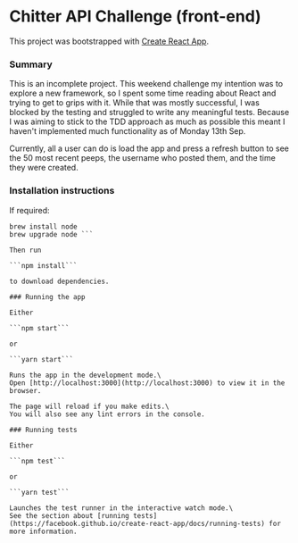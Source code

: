 # Chitter API Challenge (front-end)

This project was bootstrapped with [Create React App](https://github.com/facebook/create-react-app).

### Summary

This is an incomplete project. This weekend challenge my intention was to explore a new framework, so I spent some time reading about React and trying to get to grips with it. While that was mostly successful, I was blocked by the testing and struggled to write any meaningful tests. Because I was aiming to stick to the TDD approach as much as possible this meant I haven't implemented much functionality as of Monday 13th Sep.

Currently, all a user can do is load the app and press a refresh button to see the 50 most recent peeps, the username who posted them, and the time they were created.


### Installation instructions

If required:

```brew update
brew install node
brew upgrade node ```

Then run

```npm install```

to download dependencies.

### Running the app

Either

```npm start```

or

```yarn start```

Runs the app in the development mode.\
Open [http://localhost:3000](http://localhost:3000) to view it in the browser.

The page will reload if you make edits.\
You will also see any lint errors in the console.

### Running tests

Either

```npm test```

or

```yarn test```

Launches the test runner in the interactive watch mode.\
See the section about [running tests](https://facebook.github.io/create-react-app/docs/running-tests) for more information.


